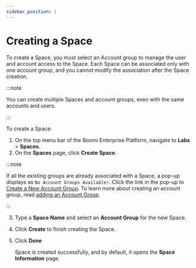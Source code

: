 ```yaml
---
sidebar_position: 1
---
```


# Creating a Space

<head>
  <meta name="guidename" content="Spaces"/>
  <meta name="context" content="GUID-a01ec914-65e2-463d-946e-174c1b97df76"/>
</head>


To create a Space, you must select an Account group to manage the user and account access to the Space. Each Space can be associated only with one account group, and you cannot modify the association after the Space creation.

:::note

You can create multiple Spaces and account groups, even with the same accounts and users.

:::

To create a Space:

1. On the top menu bar of the Boomi Enterprise Platform, navigate to **Labs** &gt; **Spaces.**
2. On the **Spaces** page, click **Create Space**.

:::note

 If all the existing groups are already associated with a Space, a pop-up displays as `No Account Groups Available!`. Click the link in the pop-up to [Create a New Account Group](https://qa.boomi.com/AtomSphere.html#settings;type=accountgroup)**.** To learn more about creating an account group, read [adding an Account Group](https://docs.google.com/document/d/1wTX07KMwN-qf_exERTQF0B0CoJLxo_b9PLBPLytf3Mw/edit?pli=1#heading=h.88792ai3waat).

:::

3. Type a **Space Name** and select an **Account Group** for the new Space.
4. Click **Create** to finish creating the Space.
5. Click **Done**

    Space is created successfully, and by default, it opens the **Space Information** page.

